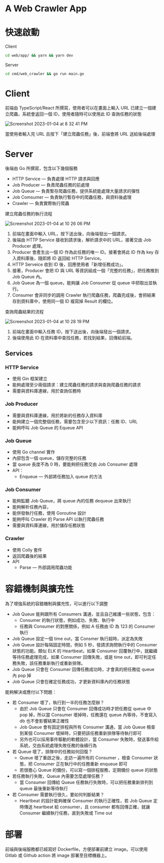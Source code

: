 # A Web Crawler App

# 快速啟動

Client

```bash
cd web/app/ && yarn && yarn dev
```

Server

```bash
cd cmd/web_crawler && go run main.go
```

# Client

前端由 TypeScript/React 所撰寫，使用者可以在畫面上輸入 URL 已建立一個建立爬蟲，系統會返回一個 ID，使用者隨時可以使用此 ID 查詢任務的狀態

![Screenshot 2023-01-04 at 8 32 41 PM](https://user-images.githubusercontent.com/58166555/210576103-5d05fc47-ce2f-48d5-b9a8-21776eb46941.png)

當使用者輸入完 URL 且按下「建立爬蟲任務」後，前端會將 URL 送給後端處理

# Server

後端由 Go 所撰寫，包含以下幾個服務

- HTTP Service — 負責處理 HTTP 請求與回應
- Job Producer — 負責爬蟲任務的前處理
- Job Queue — 負責暫存爬蟲任務，提供系統能處理大量請求的彈性
- Job Comsumer — 負責執行暫存中的爬蟲任務，與資料後處理
- Crawler — 負責實際執行爬蟲

建立爬蟲任務的執行流程

![Screenshot 2023-01-04 at 10 26 06 PM](https://user-images.githubusercontent.com/58166555/210578579-c9ca743b-99ce-4e5a-af02-cce75ee77256.png)

1. 前端在畫面中輸入 URL，按下送出後，向後端發出一個請求。
2. 後端由 HTTP Service 接收到請求後，解析請求中的 URL，接著交由 Job Producer 處理。
3. Producer 會產生出一個 ID 作為此任務的唯一 ID。接著會將此 ID 作為 key 存入資料庫後，隨即將 ID 返回給 HTTP Service。
4. HTTP Serveice 收到 ID 後，回應使用者「新增任務成功」。
5. 接著，Producer 會把 ID 與 URL 等資訊組成一個「完整的任務」，把任務推到 Job Queue 內。
6. Job Queue 為一個 queue，能夠讓 Job Consumer 從 queue 中把取出並執行。
7. Consumer 會非同步的調用 Crawler 執行爬蟲任務，爬蟲完成後，會把結果存到資料庫中，使用同一個 ID 複寫掉 Result 的欄位。

查詢爬蟲結果的流程

![Screenshot 2023-01-04 at 10 28 19 PM](https://user-images.githubusercontent.com/58166555/210578606-2135d605-5354-4ee7-9780-5ee279d0856d.png)

1. 前端在畫面中輸入任務 ID，按下送出後，向後端發出一個請求。
2. 後端使用此 ID 在資料庫中查找任務，若找到結果，回傳給前端。

## Services

### HTTP Service

- 使用 Gin 框架建立
- 能夠處理至少兩個請求：建立爬蟲任務的請求與查詢爬蟲任務的請求
- 需要與資料庫連線，用於查詢任務時

### Job Producer

- 需要與資料庫連線，用於將新的任務存入資料庫
- 能夠建立一個完整個任務，需要包含至少以下資訊：任務 ID、URL
- 能夠呼叫 Job Queue 的 Equeue API

### Job Queue

- 使用 Go channel 實作
- 內部包含一個 queue，儲存完整的任務
- 當 queue 長度不為 0 時，要能夠把任務交由 Job Consumer 處理
- API：
  - Enqueue — 外部將任務加入 queue 的方法

### Job Consumer

- 能夠監聽 Job Queue，將 queue 內的任務 dequeue 出來執行
- 能夠解析任務內容，
- 能併發執行任務，使用 Goroutine 設計
- 能夠呼叫 Crawler 的 Parse API 以執行爬蟲任務
- 需要與資料庫連線，用於儲存任務狀態

### Crawler

- 使用 Colly 套件
- 返回爬蟲後的結果
- API
  - Parse — 外部調用爬蟲功能

# 容錯機制與擴充性

為了增強系統的容錯機制與擴充性，可以進行以下調整

- Job Queue 能夠跟所有 Consumers 溝通，並且自己維護一些狀態，包含：
  - Consumer 的執行狀態，例如成功、失敗、執行中
  - 任務與 Consumer 的對應關係，例如 A 任務由 ID 為 123 的 Consumer 執行
- Job Queue 設定一個 time out，當 Consmer 執行超時，派定為失敗
- Job Queue 設計每隔固定時間，例如 5 秒，發請求詢問執行中的 Consumer 狀態的功能。類似 ELK 的 Heartbeat，如果 Consumer 回覆執行中，就繼續等待任務處理完成，如果 Consumer 回傳失敗，或是 time out，即可判定任務失敗，該任務重新執行或重新排隊。
- Job Queue 只會在 Consumer 回傳任務成功時，才會真的把任務從 queue 內 pop 掉
- Job Queue 只會在確定任務成功，才更新資料庫內的任務狀態

能夠解決或應付以下問題：

- 若 Consumer 壞了，執行到一半的任務怎麼辦？
  - 由於 Job Queue 只會在 Consumer 回傳成功時才把任務從 queue 中 pop 掉，所以當 Consumer 壞掉時，任務還在 queue 內等待，不會寫入 db 也不會影響結果正確性
  - Job Queue 會有固定排程與所有 Consumer 溝通，當 Job Queue 檢查到某個 Consumer 壞掉時，只要把該任務重新排隊等待執行即可
  - 另外也可以採用事件驅動的軟體設計，當 Consumer 失敗時，發送事件給系統，交由系統處理失敗任務的後續行為
- 若 Queue 壞了，排隊中的任務如何回復？
  - Queue 壞了重啟之後，走訪一遍所有的 Consumer ，檢查 Consumer 狀態，把 Consumer 正在執行中的任務重新 enqueue 即可
  - 若很擔心 Queue 的備份，可以寫一個排程服務，定期備份 queue 的狀態
- 若任務執行失敗，Queue 內需要怎麼處理任務？
  - 當 Consumer 回傳給 Queue 任務執行失敗時，可以把任務重新排列到 queue 最後重新等待執行
- 若 Consumer 需要執行很久，要如何判斷結果？
  - Heartbeat 的設計能夠確保 Consumer 的執行正確性，若 Job Queue 定時傳送 heartbeat 給 consumer，且 consumer 都有回傳正確，就讓 Consumer 繼續執行任務，直到失敗或 Time out

# 部署

前端與後端服務都已經寫好 Dockerfile，方便部署前建立 image。可以使用 Gitlab 或 Github action 將 image 部署至目標機器上。
